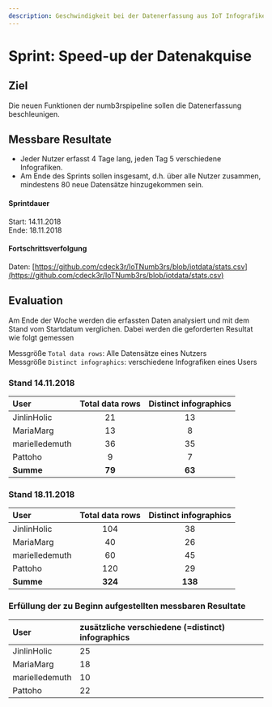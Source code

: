 ```yaml
---
description: Geschwindigkeit bei der Datenerfassung aus IoT Infografiken quantifizieren
---
```


# Sprint: Speed-up der Datenakquise

## Ziel

Die neuen Funktionen der numb3rspipeline sollen die Datenerfassung beschleunigen.

## Messbare Resultate

* Jeder Nutzer erfasst 4 Tage lang, jeden Tag 5 verschiedene Infografiken. 
* Am Ende des Sprints sollen insgesamt, d.h. über alle Nutzer zusammen, mindestens 80 neue Datensätze hinzugekommen sein.

#### Sprintdauer

Start: 14.11.2018  
Ende: 18.11.2018

#### Fortschrittsverfolgung

Daten: [https://github.com/cdeck3r/IoTNumb3rs/blob/iotdata/stats.csv](https://github.com/cdeck3r/IoTNumb3rs/blob/iotdata/stats.csv)

## Evaluation

Am Ende der Woche werden die erfassten Daten analysiert und mit dem Stand vom Startdatum verglichen. Dabei werden die geforderten Resultat wie folgt gemessen

Messgröße `Total data rows`: Alle Datensätze eines Nutzers  
Messgröße `Distinct infographics`: verschiedene Infografiken eines Users

### Stand 14.11.2018

| User | Total data rows | Distinct infographics |
| :--- | :---: | :---: |
| JinlinHolic | 21 | 13 |
| MariaMarg | 13 | 8 |
| marielledemuth | 36 | 35 |
| Pattoho | 9 | 7 |
| **Summe** | **79** | **63** |

### Stand 18.11.2018

| User | Total data rows | Distinct infographics |
| :--- | :---: | :---: |
| JinlinHolic | 104 | 38 |
| MariaMarg | 40 | 26 |
| marielledemuth | 60 | 45 |
| Pattoho | 120 | 29 |
| **Summe** | **324** | **138** |

### Erfüllung der zu Beginn aufgestellten messbaren Resultate

| User | zusätzliche verschiedene \(=distinct\) infographics |
| :--- | :--- |
| JinlinHolic | 25 |
| MariaMarg | 18 |
| marielledemuth | 10 |
| Pattoho | 22 |

